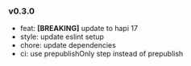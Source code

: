 ### v0.3.0

- feat: **[BREAKING]** update to hapi 17
- style: update eslint setup
- chore: update dependencies
- ci: use prepublishOnly step instead of prepublish
